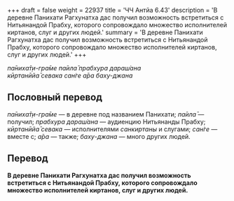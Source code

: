 +++
draft = false
weight = 22937
title = 'ЧЧ Антйа 6.43'
description = 'В деревне Панихати Рагхунатха дас получил возможность встретиться с Нитьянандой Прабху, которого сопровождало множество исполнителей киртанов, слуг и других людей.'
summary = 'В деревне Панихати Рагхунатха дас получил возможность встретиться с Нитьянандой Прабху, которого сопровождало множество исполнителей киртанов, слуг и других людей.'
+++

_па̄ниха̄т̣и-гра̄ме па̄ила̄ прабхура дараш́ана  
кӣртанӣйа̄ севака сан̇ге а̄ра баху-джана_

## Пословный перевод

_па̄ниха̄т̣и_\-_гра̄ме_ — в деревне под названием Панихати; _па̄ила̄_ — получил; _прабхура_ _дараш́ана_ — аудиенцию Нитьянанды Прабху; _кӣртанӣйа̄_ _севака_ — исполнителями _санкиртаны_ и слугами; _сан̇ге_ — вместе с; _а̄ра_ — также; _баху_\-_джана_ — много других людей.

## Перевод

**В деревне Панихати Рагхунатха дас получил возможность встретиться с Нитьянандой Прабху, которого сопровождало множество исполнителей киртанов, слуг и других людей.**
